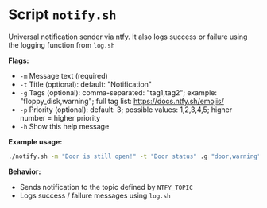 # Script `notify.sh`

Universal notification sender via [ntfy](https://ntfy.sh/).
It also logs success or failure using the logging function from `log.sh`

**Flags:**
* `-m`   Message text (required)
* `-t`   Title (optional): default: "Notification"
* `-g`   Tags (optional):  comma-separated: "tag1,tag2"; example: "floppy_disk,warning"; full tag list: https://docs.ntfy.sh/emojis/
* `-p`   Priority (optional): default: 3; possible values: 1,2,3,4,5; higher number = higher priority
* `-h`   Show this help message

**Example usage:**
```bash
./notify.sh -m "Door is still open!" -t "Door status" .g "door,warning" -p 4
```

**Behavior:**
* Sends notification to the topic defined by `NTFY_TOPIC`
* Logs success / failure messages using `log.sh`
